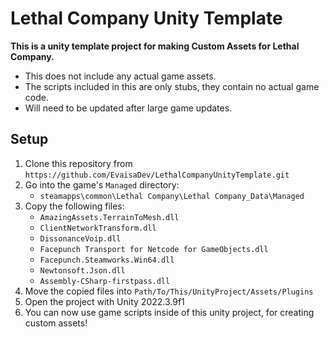 

# Lethal Company Unity Template
**This is a unity template project for making Custom Assets for Lethal Company.**

- This does not include any actual game assets.
- The scripts included in this are only stubs, they contain no actual game code.
- Will need to be updated after large game updates.

## Setup

1. Clone this repository from `https://github.com/EvaisaDev/LethalCompanyUnityTemplate.git`
2. Go into the game's `Managed` directory:
	- `steamapps\common\Lethal Company\Lethal Company_Data\Managed`
3. Copy the following files:
	- `AmazingAssets.TerrainToMesh.dll`
	- `ClientNetworkTransform.dll`
	- `DissonanceVoip.dll`
	- `Facepunch Transport for Netcode for GameObjects.dll`
	- `Facepunch.Steamworks.Win64.dll`
	- `Newtonsoft.Json.dll`
	- `Assembly-CSharp-firstpass.dll`
4. Move the copied files into `Path/To/This/UnityProject/Assets/Plugins`
5. Open the project with Unity 2022.3.9f1
6. You can now use game scripts inside of this unity project, for creating custom assets!
